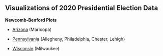 ## Visualizations of 2020 Presidential Election Data

**Newcomb-Benford Plots**

* [Arizona](plot/az/nb/) (Maricopa)

* [Pennsylvania](plot/pa/nb/) (Allegheny, Philadelphia, Chester, Lehigh)

* [Wisconsin](plot/wi/nb/) (Milwaukee)
